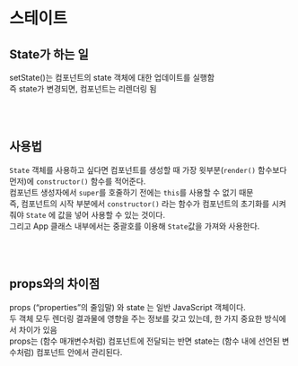 # 스테이트
## State가 하는 일
setState()는 컴포넌트의 state 객체에 대한 업데이트를 실행함 <br>
즉 state가 변경되면, 컴포넌트는 리렌더링 됨 <br>

<br><br>

## 사용법
`State` 객체를 사용하고 싶다면 컴포넌트를 생성할 때 가장 윗부분(`render()` 함수보다 먼저)에 `constructor()` 함수를 적어준다. <br>
컴포넌트 생성자에서 `super`를 호줄하기 전에는 `this`를 사용할 수 없기 때문 <br>
즉, 컴포넌트의 시작 부분에서 `constructor()` 라는 함수가 컴포넌트의 초기화를 시켜줘야 `State` 에 값을 넣어 사용할 수 있는 것이다. <br>
그리고 App 클래스 내부에서는 중괄호를 이용해 `State`값을 가져와 사용한다. <br>

<br><br>

## props와의 차이점
props (“properties”의 줄임말) 와 state 는 일반 JavaScript 객체이다. <br>
두 객체 모두 렌더링 결과물에 영향을 주는 정보를 갖고 있는데, 한 가지 중요한 방식에서 차이가 있음 <br>
props는 (함수 매개변수처럼) 컴포넌트에 전달되는 반면 state는 (함수 내에 선언된 변수처럼) 컴포넌트 안에서 관리된다. <br>
